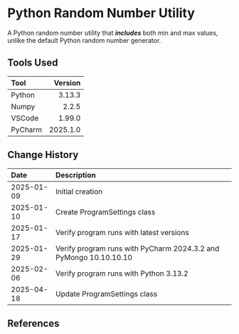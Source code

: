 # Python Random Number Utility
A Python random number utility that ___includes___ both min and max values,
unlike the default Python random number generator.
## Tools Used

| Tool      |  Version |
|:----------|---------:|
| Python    |   3.13.3 |
| Numpy |    2.2.5 |
| VSCode    |   1.99.0 |
| PyCharm   | 2025.1.0 |

## Change History

| Date       | Description                                                       |
|:-----------|:------------------------------------------------------------------|
| 2025-01-09 | Initial creation                                                  |
| 2025-01-10 | Create ProgramSettings class                                      |
| 2025-01-17 | Verify program runs with latest versions                          |
| 2025-01-29 | Verify program runs with PyCharm 2024.3.2 and PyMongo 10.10.10.10 |
| 2025-02-06 | Verify program runs with Python 3.13.2                            |
| 2025-04-18 | Update ProgramSettings class                                      |

## References
